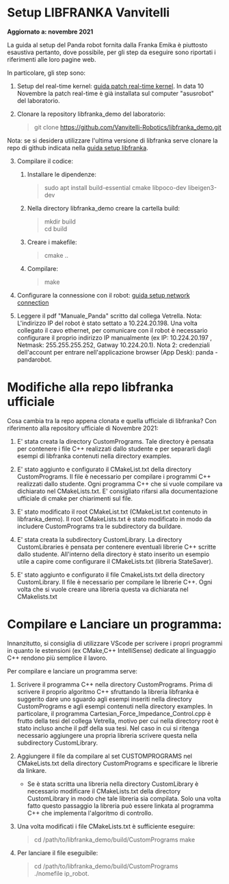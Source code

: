 # Setup LIBFRANKA Vanvitelli
**Aggiornato a: novembre 2021**

La guida al setup del Panda robot fornita dalla Franka Emika è piuttosto esaustiva pertanto, dove possibile, per gli step da eseguire sono riportati i riferimenti alle loro pagine web. 
 
In particolare, gli step sono: 

1. Setup del real-time kernel: [guida patch real-time kernel](https://frankaemika.github.io/docs/installation_linux.html#setting-up-the-real-time-kernel). In data 10 Novembre la patch real-time è già installata sul computer "asusrobot" del laboratorio.

2. Clonare la repository libfranka_demo del laboratorio:     
   >git clone https://github.com/Vanvitelli-Robotics/libfranka_demo.git

Nota: se si desidera utilizzare l'ultima versione di libfranka serve clonare la repo di github indicata nella [guida setup libfranka](https://frankaemika.github.io/docs/installation_linux.html#building-libfranka). 
    
3. Compilare il codice:
    1. Installare le dipendenze: 
        >sudo apt install build-essential cmake libpoco-dev libeigen3-dev
    
    2. Nella directory libfranka_demo creare la cartella build:
        >mkdir build    
        >cd build 
        
    3. Creare i makefile:
        >cmake ..

    4. Compilare: 
        >make

4. Configurare la connessione con il robot: [guida setup network connection](https://frankaemika.github.io/docs/getting_started.html#setting-up-the-network)

5. Leggere il pdf "Manuale_Panda" scritto dal collega Vetrella. 
    Nota: L'indirizzo IP del robot è stato settato a 10.224.20.198. Una volta collegato il cavo ethernet, per comunicare con il robot è necessario configurare il proprio indirizzo IP manualmente (ex IP: 10.224.20.197 , Netmask: 255.255.255.252, Gatway 10.224.20.1).    Nota 2: credenziali dell'account per entrare nell'applicazione browser (App Desk): panda - pandarobot. 


# Modifiche alla repo libfranka ufficiale

Cosa cambia tra la repo appena clonata e quella ufficiale di libfranka? Con riferimento alla repository ufficiale di Novembre 2021: 

 1. E' stata creata la directory CustomPrograms. Tale directory è pensata per contenere i file C++ realizzati dallo studente e per separarli dagli esempi di libfranka contenuti nella directory examples.

 2. E' stato aggiunto e configurato il CMakeList.txt della directory CustomPrograms. Il file è necessario per compilare i programmi C++ realizzati dallo studente. Ogni programma C++ che si vuole compilare va dichiarato nel CMakeLists.txt. E' consigliato rifarsi alla documentazione ufficiale di cmake per chiarimenti sul file. 

 3. E' stato modificato il root CMakeList.txt (CMakeList.txt contenuto in libfranka_demo). Il root CMakeLists.txt è stato modificato in modo da includere CustomPrograms tra le subdirectory da buildare.

 4. E' stata creata la subdirectory CustomLibrary. La directory CustomLibraries è pensata per contenere eventuali librerie C++ scritte dallo studente. All'interno della directory è stato inserito un esempio utile a capire come configurare il CMakeLists.txt (libreria StateSaver).

 5. E' stato aggiunto e configurato il file CmakeLists.txt della directory CustomLibrary. Il file è necessario per compilare le librerie C++. Ogni volta che si vuole creare una libreria questa va dichiarata nel CMakelists.txt
 


# Compilare e Lanciare un programma: 

Innanzitutto, si consiglia di utilizzare VScode per scrivere i propri programmi in quanto le estensioni (ex CMake,C++ IntelliSense) dedicate al linguaggio C++ rendono più semplice il lavoro.

Per compilare e lanciare un programma serve:

1. Scrivere il programma C++ nella directory CustomPrograms. Prima di scrivere il proprio algoritmo C++ sfruttando la libreria libfranka è suggerito dare uno sguardo agli esempi inseriti nella directory CustomPrograms e agli esempi contenuti nella directory examples. In particolare, il programma Cartesian_Force_Impedance_Control.cpp è frutto della tesi del collega Vetrella, motivo per cui nella directory root è stato incluso anche il pdf della sua tesi.    Nel caso in cui si ritenga necessario aggiungere una propria libreria scrivere questa nella subdirectory CustomLibrary.

2. Aggiungere il file da compilare al set CUSTOMPROGRAMS nel CMakeLists.txt della directory CustomPrograms e specificare le librerie da linkare. 

    - Se è stata scritta una libreria nella directory CustomLibrary è necessario modificare il CMakeLists.txt della directory CustomLibrary in modo che tale libreria sia compilata. Solo una volta fatto questo passaggio la libreria può essere linkata al programma C++ che implementa l'algoritmo di controllo. 

3. Una volta modificati i file CMakeLists.txt è sufficiente eseguire:
    >cd /path/to/libfranka_demo/build/CustomPrograms
    >make

4. Per lanciare il file eseguibile:
    >cd /path/to/libfranka_demo/build/CustomPrograms     
    >./nomefile ip_robot.



 
